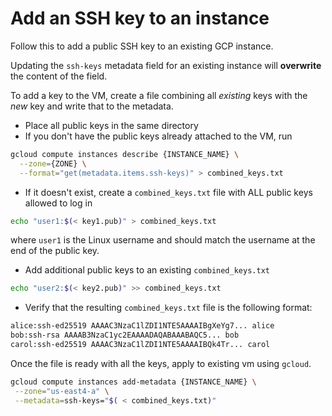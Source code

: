 # Add an SSH key to an instance
Follow this to add a public SSH key to an existing GCP instance.

Updating the ` ssh-keys ` metadata field for an existing instance will **overwrite** the content of the field. 

To add a key to the VM, create a file combining all _existing_ keys with the _new_ key and write that to the metadata.

* Place all public keys in the same directory
* If you don't have the public keys already attached to the VM, run
```Bash
gcloud compute instances describe {INSTANCE_NAME} \
  --zone={ZONE} \
  --format="get(metadata.items.ssh-keys)" > combined_keys.txt
```
* If it doesn't exist, create a `combined_keys.txt` file with ALL public keys allowed to log in
```bash
echo "user1:$(< key1.pub)" > combined_keys.txt
```
where `user1` is the Linux username and should match the username at the end of the public key.

* Add additional public keys to an existing `combined_keys.txt`
```bash
echo "user2:$(< key2.pub)" >> combined_keys.txt
```
* Verify that the resulting `combined_keys.txt` file is the following format:
```Bash
alice:ssh-ed25519 AAAAC3NzaC1lZDI1NTE5AAAAIBgXeYg7... alice
bob:ssh-rsa AAAAB3NzaC1yc2EAAAADAQABAAABAQC5... bob
carol:ssh-ed25519 AAAAC3NzaC1lZDI1NTE5AAAAIBQk4Tr... carol
```
Once the file is ready with all the keys, apply to existing vm using `gcloud`.
```bash
gcloud compute instances add-metadata {INSTANCE_NAME} \
 --zone="us-east4-a" \
 --metadata=ssh-keys="$( < combined_keys.txt)"
```